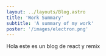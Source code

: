 ```yaml
---
layout: ../layouts/Blog.astro
title: 'Work Summary'
subtitle: 'A summary of my work'
poster: '/images/electron.png'
---
```


Hola este es un blog de react y remix
